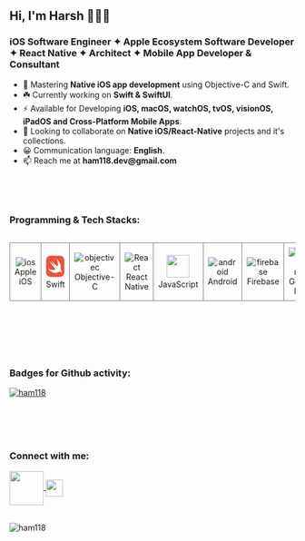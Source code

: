 <!DOCTYPE html>
<html style="margin: 20px; padding: 40px;">
    <body style="margin: 80px; padding: 40px;">
        <h2>Hi, I'm Harsh 🙋🏻‍♂️</h2>
        <h3>iOS Software Engineer ✦ Apple Ecosystem Software Developer ✦ React Native ✦ Architect ✦ Mobile App Developer & Consultant</h3>
        <div>
            <ul>
                <li>📲 Mastering <b>Native iOS app development</b> using Objective-C and Swift.
                </li>
                <li>☘️ Currently working on <b>Swift & SwiftUI</b>.
                </li>
                <li>⚡️ Available for Developing <b>iOS, macOS, watchOS, tvOS, visionOS, iPadOS and Cross-Platform Mobile Apps</b>.
                </li>
                <li>👯 Looking to collaborate on <b>Native iOS/React-Native</b> projects and it's collections.
                </li>
                <li>😀 Communication language: <b>English</b>.
                </li>
                <li>📫 Reach me at <b>ham118.dev@gmail.com</b>
                </li>
            </ul>
        </div>
    <h1></h1>
        <h3 align="left" style="margin-top:80px;">Programming & Tech Stacks:</h3>
        <div style="overflow-x: auto;">
            <table>
                <tr style="text-align: center; vertical-align: middle; horizontal-align: center;">
                    <td style="padding: 8px; border: 1px solid grey; border-radius: 5px;">
                        <img src="https://www.vectorlogo.zone/logos/apple/apple-tile.svg" alt="ios" width="40" height="40" ><br>
                        Apple iOS 
                    </td>
                    <td style="padding: 8px; border: 1px solid grey; border-radius: 5px;">
                        <img src="https://raw.githubusercontent.com/devicons/devicon/master/icons/swift/swift-original.svg" alt="swift" width="40" height="40"><br>
                        Swift 
                    </td>
                    <td style="padding: 8px; border: 1px solid grey; border-radius: 5px;">
                        <img src="https://www.vectorlogo.zone/logos/apple_objectivec/apple_objectivec-icon.svg" alt="objectivec" width="40" height="40"><br>  
                        Objective-C 
                    </td>
                    <td style="padding: 8px; border: 1px solid grey; border-radius: 5px;">
                        <img src="https://www.vectorlogo.zone/logos/reactjs/reactjs-icon.svg" alt="React" width="40" height="40"><br>  
                        React Native 
                    </td>
                    <td style="padding: 8px; border: 1px solid grey; border-radius: 5px;">
                        <img src="https://www.vectorlogo.zone/logos/javascript/javascript-icon.svg" alt="" width="40" height="40"><br>  
                        JavaScript 
                    </td>
                    <td style="padding: 8px; border: 1px solid grey; border-radius: 5px;">
                        <img src="https://www.vectorlogo.zone/logos/android/android-icon.svg" alt="android" width="40" height="40"><br>  
                        Android 
                    </td>
                    <td style="padding: 8px; border: 1px solid grey; border-radius: 5px;">
                        <img src="https://www.vectorlogo.zone/logos/firebase/firebase-icon.svg" alt="firebase" width="40" height="40"><br>  
                        Firebase 
                    </td>
                    <td style="padding: 8px; border: 1px solid grey; border-radius: 5px;">
                        <img src="https://www.vectorlogo.zone/logos/google_maps/google_maps-icon.svg" alt="google map" width="40" height="40"><br> 
                        Google Map 
                    </td>
                </tr>
            </table>
        </div>
         <h1></h1>
        <div style="margin-top:80px; overflow-x: auto; height:150px;">
            <h3 align="left">Badges for Github activity:</h3>
            <p align="left">
                <a href="https://github-profile-trophy.vercel.app/?username=ham118" style="overflow-x: auto;">
                    <img src="https://github-profile-trophy.vercel.app/?username=ham118" alt="ham118" style="overflow-x: auto;"/>
                </a>
            </p>
        </div>
         <h1></h1>
        <div style="margin-top: -20px">
            <h3>Connect with me:</h3>
            <a href="https://www.dev.to/ham118" target="_blank" text-decoration= "none">
                <img align="center" src="https://www.vectorlogo.zone/logos/devto/devto-ar21.svg" alt="" height="60" width="60" />
            </a>
            <a href="https://www.linkedin.com/in/ham118" target="_blank" text-decoration= "none">
                <img align="center" src="https://www.vectorlogo.zone/logos/linkedin/linkedin-tile.svg" alt="" height="30" width="30" />
            </a>
        </div>
    </br>
        <div>
            <p align="left">
                <img src="https://komarev.com/ghpvc/?username=ham118&label=Profile%20views&color=0e75b6&style=flat" alt="ham118"/>
            </p>
        </div>
    </body>
</html>
